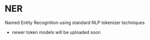 # NER
Named Entity Recognition using standard NLP tokenizer techniques
- newer token models will be uploaded soon
